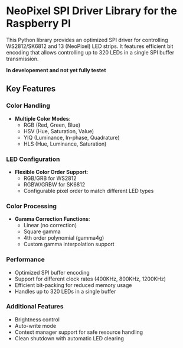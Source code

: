 # NeoPixel SPI Driver Library for the Raspberry PI

This Python library provides an optimized SPI driver for controlling WS2812/SK6812 and 13 (NeoPixel) LED strips. It features efficient bit encoding that allows controlling up to 320 LEDs in a single SPI buffer transmission.

**In developement and not yet fully testet**

## Key Features

### Color Handling
- **Multiple Color Modes**:
  - RGB (Red, Green, Blue)
  - HSV (Hue, Saturation, Value)
  - YIQ (Luminance, In-phase, Quadrature)
  - HLS (Hue, Luminance, Saturation)

### LED Configuration
- **Flexible Color Order Support**:
  - RGB/GRB for WS2812
  - RGBW/GRBW for SK6812
  - Configurable pixel order to match different LED types

### Color Processing

- **Gamma Correction Functions**:
  - Linear (no correction)
  - Square gamma
  - 4th order polynomial (gamma4g)
  - Custom gamma interpolation support

### Performance
- Optimized SPI buffer encoding
- Support for different clock rates (400KHz, 800KHz, 1200KHz)
- Efficient bit-packing for reduced memory usage
- Handles up to 320 LEDs in a single buffer

### Additional Features
- Brightness control
- Auto-write mode
- Context manager support for safe resource handling
- Clean shutdown with automatic LED clearing
